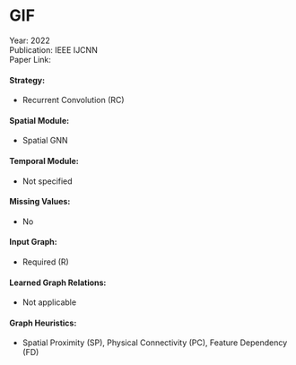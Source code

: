 # GIF

Year: 2022  
Publication: IEEE IJCNN  
Paper Link:

#### Strategy:

- Recurrent Convolution (RC)

#### Spatial Module:

- Spatial GNN

#### Temporal Module:

- Not specified

#### Missing Values:

- No

#### Input Graph:

- Required (R)

#### Learned Graph Relations:

- Not applicable

#### Graph Heuristics:

- Spatial Proximity (SP), Physical Connectivity (PC), Feature Dependency (FD)
